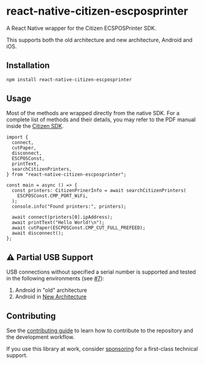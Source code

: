 # react-native-citizen-escposprinter

A React Native wrapper for the Citizen ECSPOSPrinter SDK.

This supports both the old architecture and new architecture, Android and iOS.

## Installation

```sh
npm install react-native-citizen-escposprinter
```

## Usage

Most of the methods are wrapped directly from the native SDK. For a complete
list of methods and their details, you may refer to the PDF manual inside the
[Citizen SDK](https://www.citizen-systems.co.jp/en/printer/download).

```tsx
import {
  connect,
  cutPaper,
  disconnect,
  ESCPOSConst,
  printText,
  searchCitizenPrinters,
} from "react-native-citizen-escposprinter";

const main = async () => {
  const printers: CitizenPrinerInfo = await searchCitizenPrinters(
    ESCPOSConst.CMP_PORT_WiFi,
  );
  console.info("Found printers:", printers);

  await connect(printers[0].ipAddress);
  await printText("Hello World!\n");
  await cutPaper(ESCPOSConst.CMP_CUT_FULL_PREFEED);
  await disconnect();
};
```

## ⚠️ Partial USB Support

USB connections without specified a serial number is supported and tested in the
following environments (see
[#7](https://github.com/vicary/react-native-citizen-escposprinter/pull/7)):

1. Android in "old" architecture
2. Android in
   [New Architecture](https://reactnative.dev/docs/the-new-architecture/landing-page)

## Contributing

See the [contributing guide](CONTRIBUTING.md) to learn how to contribute to the
repository and the development workflow.

If you use this library at work, consider
[sponsoring](https://github.com/sponsors/vicary) for a first-class technical
support.
